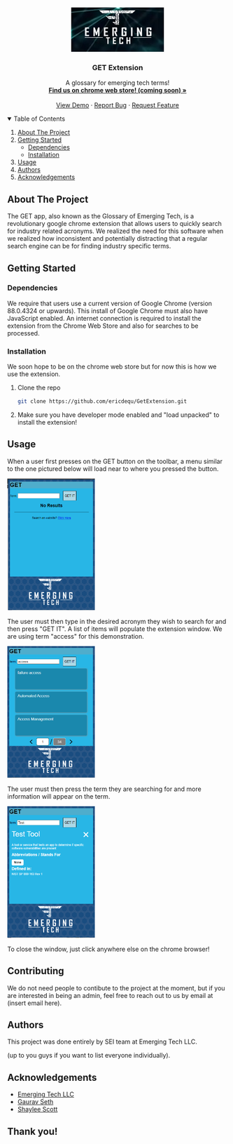 <!-- PROJECT LOGO -->
<br />
<p align="center">
  <a href="https://github.com/ericdequ/GetExtension">
    <img src="images/ETLogo2.png" alt="Logo">
  </a>

  <h3 align="center">GET Extension</h3>

  <p align="center">
    A glossary for emerging tech terms!
    <br />
    <a href="https://github.com/ericdequ/GetExtension"><strong>Find us on chrome web store! (coming soon) »</strong></a>
    <br />
    <br />
    <a href="#usage">View Demo</a>
    ·
    <a href="https://github.com/ericdequ/GetExtension">Report Bug</a>
    ·
    <a href="https://github.com/ericdequ/GetExtension">Request Feature</a>
  </p>
</p>



<!-- TABLE OF CONTENTS -->
<details open="open">
  <summary>Table of Contents</summary>
  <ol>
    <li>
      <a href="#about-the-project">About The Project</a>
    </li>
    <li>
      <a href="#getting-started">Getting Started</a>
      <ul>
        <li><a href="#dependencies">Dependencies</a></li>
        <li><a href="#installation">Installation</a></li>
      </ul>
    </li>
    <li><a href="#usage">Usage</a></li>
    <li><a href="#authors">Authors</a></li>
    <li><a href="#acknowledgements">Acknowledgements</a></li>
  </ol>
</details>



<!-- ABOUT THE PROJECT -->
## About The Project

The GET app, also known as the Glossary of Emerging Tech, is a revolutionary google chrome extension that allows users to quickly search for industry related acronyms. We realized the need for this software when we realized how inconsistent and potentially distracting that a regular search engine can be for finding industry specific terms.


<!-- GETTING STARTED -->
## Getting Started


### Dependencies

We require that users use a current version of Google Chrome (version 88.0.4324 or upwards). This install of Google Chrome must also have JavaScript enabled. An internet connection is required to install the extension from the Chrome Web Store and also for searches to be processed.

  
### Installation
We soon hope to be on the chrome web store but for now this is how we use the extension.

1. Clone the repo
   ```sh
   git clone https://github.com/ericdequ/GetExtension.git
   ```
2. Make sure you have developer mode enabled and "load unpacked" to install the extension!

<!-- USAGE EXAMPLES -->
## Usage
When a user first presses on the GET button on the toolbar, a menu similar to the one pictured below will load near to where you pressed the button.
<p align="left">
  <a href="https://github.com/ericdequ/GetExtension">
    <img src="images/interface1.png" alt="Logo" width="200" height="300">
  </a>

The user must then type in the desired acronym they wish to search for and then press "GET IT". A list of items will populate the extension window. We are using term "access" for this demonstration.

<p align="left">
  <a href="https://github.com/ericdequ/GetExtension">
    <img src="images/interface2.png" alt="Logo" width="200" height="300">
  </a>

The user must then press the term they are searching for and more information will appear on the term.

<p align="left">
  <a href="https://github.com/ericdequ/GetExtension">
    <img src="images/interface3.png" alt="Logo" width="200" height="300">
  </a>

To close the window, just click anywhere else on the chrome browser!

<!-- CONTRIBUTING -->
## Contributing

We do not need people to contibute to the project at the moment, but if you are interested in being an admin, feel free to reach out to us by email at (insert email here).


<!-- Authors -->
## Authors

This project was done entirely by SEI team at Emerging Tech LLC.
 
(up to you guys if you want to list everyone individually).


<!-- ACKNOWLEDGEMENTS -->
## Acknowledgements

* [Emerging Tech LLC](https://emergingtech.co/)
* [Gaurav Seth](https://www.linkedin.com/in/sethgrv/)
* [Shaylee Scott](https://www.linkedin.com/in/shaylee-scott/)

## Thank you!
